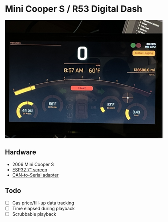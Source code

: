 # Mini Cooper S / R53 Digital Dash

![Preview of the dash](preview.jpg)

## Hardware

* 2006 Mini Cooper S
* [ESP32 7" screen](https://www.elecrow.com/esp32-display-7-inch-hmi-display-rgb-tft-lcd-touch-screen-support-lvgl.html)
* [CAN-to-Serial adapter](https://docs.longan-labs.cc/1030001/)

## Todo

- [ ] Gas price/fill-up data tracking
- [ ] Time elapsed during playback
- [ ] Scrubbable playback